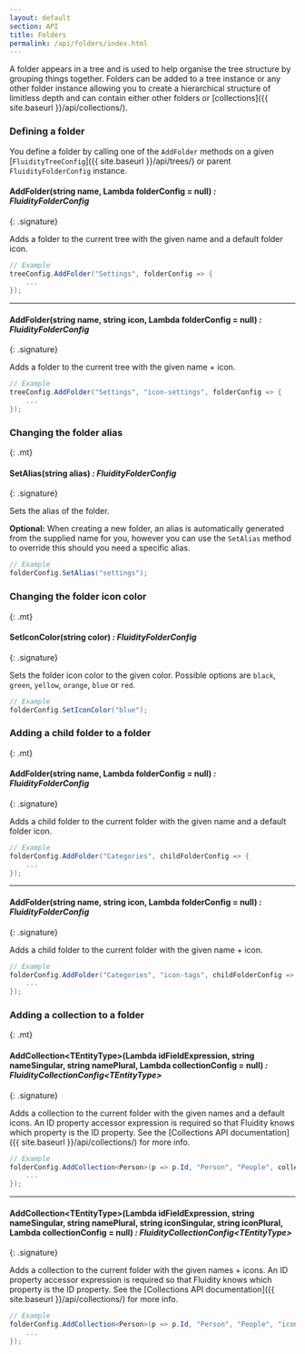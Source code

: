 ```yaml
---
layout: default
section: API
title: Folders
permalink: /api/folders/index.html
---
```


A folder appears in a tree and is used to help organise the tree structure by grouping things together. Folders can be added to a tree instance or any other folder instance allowing you to create a hierarchical structure of limitless depth and can contain either other folders or [collections]({{ site.baseurl }}/api/collections/). 

### Defining a folder

You define a folder by calling one of the `AddFolder` methods on a given [`FluidityTreeConfig`]({{ site.baseurl }}/api/trees/) or parent `FluidityFolderConfig` instance.

#### AddFolder(string name, Lambda folderConfig = null) *: FluidityFolderConfig*
{: .signature}

Adds a folder to the current tree with the given name and a default folder icon.

````csharp
// Example
treeConfig.AddFolder("Settings", folderConfig => {
    ...
});
````

---

#### AddFolder(string name, string icon, Lambda folderConfig = null) *: FluidityFolderConfig*
{: .signature}

Adds a folder to the current tree with the given name + icon.

````csharp
// Example
treeConfig.AddFolder("Settings", "icon-settings", folderConfig => {
    ...
});
````

### Changing the folder alias
{: .mt}

#### SetAlias(string alias) *: FluidityFolderConfig*
{: .signature}

Sets the alias of the folder.  

**Optional:** When creating a new folder, an alias is automatically generated from the supplied name for you, however you can use the `SetAlias` method to override this should you need a specific alias.

````csharp
// Example
folderConfig.SetAlias("settings");
````

### Changing the folder icon color
{: .mt}

#### SetIconColor(string color) *: FluidityFolderConfig*
{: .signature}

Sets the folder icon color to the given color.  Possible options are `black`, `green`, `yellow`, `orange`, `blue` or `red`.

````csharp
// Example
folderConfig.SetIconColor("blue");
````

### Adding a child folder to a folder
{: .mt}

#### AddFolder(string name, Lambda folderConfig = null) *: FluidityFolderConfig*
{: .signature}

Adds a child folder to the current folder with the given name and a default folder icon.

````csharp
// Example
folderConfig.AddFolder("Categories", childFolderConfig => {
    ...
});
````

---

#### AddFolder(string name, string icon, Lambda folderConfig = null) *: FluidityFolderConfig*
{: .signature}

Adds a child folder to the current folder with the given name + icon.

````csharp
// Example
folderConfig.AddFolder("Categories", "icon-tags", childFolderConfig => {
    ...
});
````

### Adding a collection to a folder
{: .mt}

#### AddCollection&lt;TEntityType&gt;(Lambda idFieldExpression, string nameSingular, string namePlural, Lambda collectionConfig = null) *: FluidityCollectionConfig&lt;TEntityType&gt;*
{: .signature}

Adds a collection to the current folder with the given names and a default icons. An ID property accessor expression is required so that Fluidity knows which property is the ID property. See the [Collections API documentation]({{ site.baseurl }}/api/collections/) for more info.

````csharp
// Example
folderConfig.AddCollection<Person>(p => p.Id, "Person", "People", collectionConfig => {
    ...
});
````

---

#### AddCollection&lt;TEntityType&gt;(Lambda idFieldExpression, string nameSingular, string namePlural, string iconSingular, string iconPlural, Lambda collectionConfig = null) *: FluidityCollectionConfig&lt;TEntityType&gt;*
{: .signature}

Adds a collection to the current folder with the given names + icons. An ID property accessor expression is required so that Fluidity knows which property is the ID property. See the [Collections API documentation]({{ site.baseurl }}/api/collections/) for more info.

````csharp
// Example
folderConfig.AddCollection<Person>(p => p.Id, "Person", "People", "icon-umb-users", "icon-umb-users", collectionConfig => {
    ...
});
````
